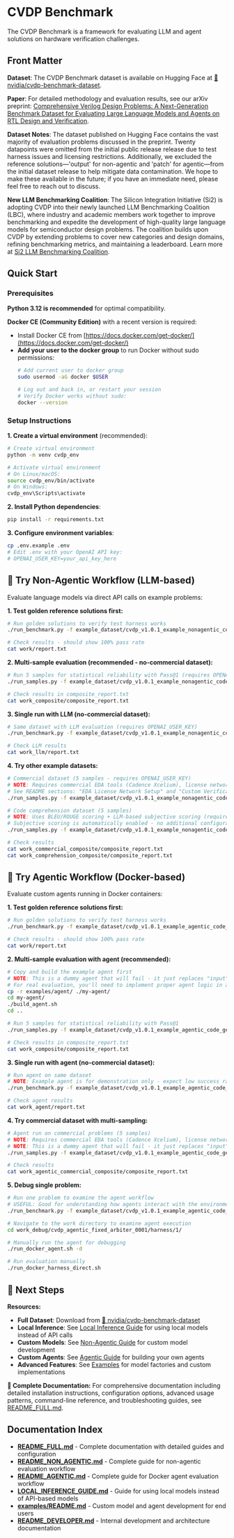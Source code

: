 # CVDP Benchmark

The CVDP Benchmark is a framework for evaluating LLM and agent solutions on hardware verification challenges.

## Front Matter

**Dataset**: The CVDP Benchmark dataset is available on Hugging Face at [🤗 nvidia/cvdp-benchmark-dataset](https://huggingface.co/datasets/nvidia/cvdp-benchmark-dataset).

**Paper**: For detailed methodology and evaluation results, see our arXiv preprint: [Comprehensive Verilog Design Problems: A Next-Generation Benchmark Dataset for Evaluating Large Language Models and Agents on RTL Design and Verification](https://arxiv.org/abs/2506.14074).

**Dataset Notes**: The dataset published on Hugging Face contains the vast majority of evaluation problems discussed in the preprint. Twenty datapoints were omitted from the initial public release release due to test harness issues and licensing restrictions. Additionally, we excluded the reference solutions—'output' for non-agentic and 'patch' for agentic—from the initial dataset release to help mitigate data contamination. We hope to make these available in the future; if you have an immediate need, please feel free to reach out to discuss.

**New LLM Benchmarking Coalition**: The Silicon Integration Initiative (Si2) is adopting CVDP into their newly launched LLM Benchmarking Coalition (LBC), where industry and academic members work together to improve benchmarking and expedite the development of high-quality large language models for semiconductor design problems. The coalition builds upon CVDP by extending problems to cover new categories and design domains, refining benchmarking metrics, and maintaining a leaderboard. Learn more at [Si2 LLM Benchmarking Coalition](https://si2.org/si2-llm-benchmarking-coalition-kicks-off/).

## Quick Start

### Prerequisites

**Python 3.12 is recommended** for optimal compatibility.

**Docker CE (Community Edition)** with a recent version is required:
- Install Docker CE from [https://docs.docker.com/get-docker/](https://docs.docker.com/get-docker/)
- **Add your user to the docker group** to run Docker without sudo permissions:
  ```bash
  # Add current user to docker group
  sudo usermod -aG docker $USER
  
  # Log out and back in, or restart your session
  # Verify Docker works without sudo:
  docker --version
  ```

### Setup Instructions

**1. Create a virtual environment** (recommended):
```bash
# Create virtual environment
python -m venv cvdp_env

# Activate virtual environment
# On Linux/macOS:
source cvdp_env/bin/activate
# On Windows:
cvdp_env\Scripts\activate
```

**2. Install Python dependencies**:
```bash
pip install -r requirements.txt
```

**3. Configure environment variables**:
```bash
cp .env.example .env
# Edit .env with your OpenAI API key:
# OPENAI_USER_KEY=your_api_key_here
```

## 🤖 Try Non-Agentic Workflow (LLM-based)

Evaluate language models via direct API calls on example problems:

**1. Test golden reference solutions first:**
```bash
# Run golden solutions to verify test harness works  
./run_benchmark.py -f example_dataset/cvdp_v1.0.1_example_nonagentic_code_generation_no_commercial_with_solutions.jsonl

# Check results - should show 100% pass rate
cat work/report.txt
```

**2. Multi-sample evaluation (recommended - no-commercial dataset):**
```bash
# Run 5 samples for statistical reliability with Pass@1 (requires OPENAI_USER_KEY)
./run_samples.py -f example_dataset/cvdp_v1.0.1_example_nonagentic_code_generation_no_commercial_with_solutions.jsonl -l -m gpt-4o-mini -n 5 -k 1 -p work_composite

# Check results in composite_report.txt
cat work_composite/composite_report.txt
```

**3. Single run with LLM (no-commercial dataset):**
```bash
# Same dataset with LLM evaluation (requires OPENAI_USER_KEY)
./run_benchmark.py -f example_dataset/cvdp_v1.0.1_example_nonagentic_code_generation_no_commercial_with_solutions.jsonl -l -m gpt-4o-mini -p work_llm

# Check LLM results
cat work_llm/report.txt
```

**4. Try other example datasets:**
```bash
# Commercial dataset (5 samples - requires OPENAI_USER_KEY)
# NOTE: Requires commercial EDA tools (Cadence Xcelium), license network, and VERIF_EDA_IMAGE setup
# See README sections: "EDA License Network Setup" and "Custom Verification Images" 
./run_samples.py -f example_dataset/cvdp_v1.0.1_example_nonagentic_code_generation_commercial_with_solutions.jsonl -l -m gpt-4o-mini -n 5 -k 1 -p work_commercial_composite

# Code comprehension dataset (5 samples)  
# NOTE: Uses BLEU/ROUGE scoring + LLM-based subjective scoring (requires OPENAI_USER_KEY)
# Subjective scoring is automatically enabled - no additional configuration needed
./run_samples.py -f example_dataset/cvdp_v1.0.1_example_nonagentic_code_comprehension_with_solutions.jsonl -l -m gpt-4o-mini -n 5 -k 1 -p work_comprehension_composite

# Check results
cat work_commercial_composite/composite_report.txt
cat work_comprehension_composite/composite_report.txt
```

## 🔧 Try Agentic Workflow (Docker-based)

Evaluate custom agents running in Docker containers:

**1. Test golden reference solutions first:**
```bash
# Run golden solutions to verify test harness works
./run_benchmark.py -f example_dataset/cvdp_v1.0.1_example_agentic_code_generation_no_commercial_with_solutions.jsonl

# Check results - should show 100% pass rate
cat work/report.txt
```

**2. Multi-sample evaluation with agent (recommended):**
```bash
# Copy and build the example agent first
# NOTE: This is a dummy agent that will fail - it just replaces "input" with "loompa" in RTL
# For real evaluation, you'll need to implement proper agent logic in agent.py
cp -r examples/agent/ ./my-agent/
cd my-agent/
./build_agent.sh
cd ..

# Run 5 samples for statistical reliability with Pass@1
./run_samples.py -f example_dataset/cvdp_v1.0.1_example_agentic_code_generation_no_commercial_with_solutions.jsonl -l -g cvdp-example-agent -n 5 -k 1 -p work_composite

# Check results in composite_report.txt
cat work_composite/composite_report.txt
```

**3. Single run with agent (no-commercial dataset):**
```bash
# Run agent on same dataset  
# NOTE: Example agent is for demonstration only - expect low success rates
./run_benchmark.py -f example_dataset/cvdp_v1.0.1_example_agentic_code_generation_no_commercial_with_solutions.jsonl -l -g cvdp-example-agent -p work_agent

# Check agent results
cat work_agent/report.txt
```

**4. Try commercial dataset with multi-sampling:**
```bash
# Agent run on commercial problems (5 samples)
# NOTE: Requires commercial EDA tools (Cadence Xcelium), license network, and VERIF_EDA_IMAGE setup
# NOTE: This is a dummy agent that will fail - it just replaces "input" with "loompa" in RTL
./run_samples.py -f example_dataset/cvdp_v1.0.1_example_agentic_code_generation_commercial_with_solutions.jsonl -l -g cvdp-example-agent -n 5 -k 1 -p work_agentic_commercial_composite

# Check results
cat work_agentic_commercial_composite/composite_report.txt
```

**5. Debug single problem:**
```bash
# Run one problem to examine the agent workflow
# USEFUL: Good for understanding how agents interact with the environment and debug failures  
./run_benchmark.py -f example_dataset/cvdp_v1.0.1_example_agentic_code_generation_no_commercial_with_solutions.jsonl -i cvdp_agentic_fixed_arbiter_0001 -l -g cvdp-example-agent -p work_debug

# Navigate to the work directory to examine agent execution
cd work_debug/cvdp_agentic_fixed_arbiter_0001/harness/1/

# Manually run the agent for debugging
./run_docker_agent.sh -d

# Run evaluation manually
./run_docker_harness_direct.sh
```

## 🚀 Next Steps

**Resources:**
- **Full Dataset**: Download from [🤗 nvidia/cvdp-benchmark-dataset](https://huggingface.co/datasets/nvidia/cvdp-benchmark-dataset)
- **Local Inference**: See [Local Inference Guide](LOCAL_INFERENCE_GUIDE.md) for using local models instead of API calls
- **Custom Models**: See [Non-Agentic Guide](README_NON_AGENTIC.md) for custom model development
- **Custom Agents**: See [Agentic Guide](README_AGENTIC.md) for building your own agents  
- **Advanced Features**: See [Examples](examples/README.md) for model factories and custom implementations

**📖 Complete Documentation:**
For comprehensive documentation including detailed installation instructions, configuration options, advanced usage patterns, command-line reference, and troubleshooting guides, see [README_FULL.md](README_FULL.md).

## Documentation Index

- **[README_FULL.md](README_FULL.md)** - Complete documentation with detailed guides and configuration
- **[README_NON_AGENTIC.md](README_NON_AGENTIC.md)** - Complete guide for non-agentic evaluation workflow
- **[README_AGENTIC.md](README_AGENTIC.md)** - Complete guide for Docker agent evaluation workflow
- **[LOCAL_INFERENCE_GUIDE.md](LOCAL_INFERENCE_GUIDE.md)** - Guide for using local models instead of API-based models
- **[examples/README.md](examples/README.md)** - Custom model and agent development for end users
- **[README_DEVELOPER.md](README_DEVELOPER.md)** - Internal development and architecture documentation
